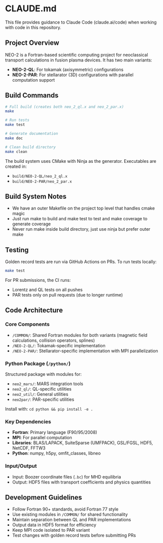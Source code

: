 # CLAUDE.md

This file provides guidance to Claude Code (claude.ai/code) when working with code in this repository.

## Project Overview

NEO-2 is a Fortran-based scientific computing project for neoclassical transport calculations in fusion plasma devices. It has two main variants:
- **NEO-2-QL**: For tokamak (axisymmetric) configurations
- **NEO-2-PAR**: For stellarator (3D) configurations with parallel computation support

## Build Commands

```bash
# Full build (creates both neo_2_ql.x and neo_2_par.x)
make

# Run tests
make test

# Generate documentation
make doc

# Clean build directory
make clean
```

The build system uses CMake with Ninja as the generator. Executables are created in:
- `build/NEO-2-QL/neo_2_ql.x`
- `build/NEO-2-PAR/neo_2_par.x`

## Build System Notes

- We have an outer Makefile on the project top level that handles cmake magic
- Just run make to build and make test to test and make coverage to generate coverage
- Never run make inside build directory, just use ninja but prefer outer make

## Testing

Golden record tests are run via GitHub Actions on PRs. To run tests locally:
```bash
make test
```

For PR submissions, the CI runs:
- Lorentz and QL tests on all pushes
- PAR tests only on pull requests (due to longer runtime)

## Code Architecture

### Core Components
- `/COMMON/`: Shared Fortran modules for both variants (magnetic field calculations, collision operators, splines)
- `/NEO-2-QL/`: Tokamak-specific implementation
- `/NEO-2-PAR/`: Stellarator-specific implementation with MPI parallelization

### Python Package (`/python/`)
Structured package with modules for:
- `neo2_mars/`: MARS integration tools
- `neo2_ql/`: QL-specific utilities
- `neo2_util/`: General utilities
- `neo2par/`: PAR-specific utilities

Install with: `cd python && pip install -e .`

### Key Dependencies
- **Fortran**: Primary language (F90/95/2008)
- **MPI**: For parallel computation
- **Libraries**: BLAS/LAPACK, SuiteSparse (UMFPACK), GSL/FGSL, HDF5, NetCDF, FFTW3
- **Python**: numpy, h5py, omfit_classes, libneo

### Input/Output
- Input: Boozer coordinate files (`.bc`) for MHD equilibria
- Output: HDF5 files with transport coefficients and physics quantities

## Development Guidelines

- Follow Fortran 90+ standards, avoid Fortran 77 style
- Use existing modules in `/COMMON/` for shared functionality
- Maintain separation between QL and PAR implementations
- Output data in HDF5 format for efficiency
- Keep MPI code isolated to PAR variant
- Test changes with golden record tests before submitting PRs